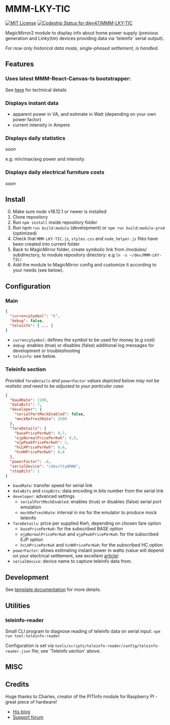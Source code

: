 # MMM-LKY-TIC

[ ![MIT License](https://img.shields.io/badge/license-MIT-blue.svg)](http://choosealicense.com/licenses/mit)
[![Codeship Status for djey47/MMM-LKY-TIC](https://app.codeship.com/projects/27c90cc5-d5e1-4956-af95-ea1154fffda4/status?branch=master)](https://app.codeship.com/projects/462252)

MagicMirror2 module to display info about home power supply (previous generation and Linky(tm) devices providing data via 'teleinfo' serial output). 

*For now only historical data mode, single-phased settlement, is handled.*

## Features

### Uses latest MMM-React-Canvas-ts bootstrapper:
See [here](https://github.com/djey47/MMM-React-Canvas-ts) for technical details

### Displays instant data
- apparent power in VA, and estimate in Watt (depending on your own power factor)
- current intensity in Ampere

### Displays daily statistics
*soon*

e.g: min/max/avg power and intensity

### Displays daily electrical furniture costs
*soon*

## Install

0. Make sure node v18.12.1 or newer is installed
1. Clone repository
2. Run `npm install` inside repository folder
3. Run npm `run build:module` (development) or `npm run build:module-prod` (optimized)
4. Check that `MMM-LKY-TIC.js`, `styles.css` and `node_helper.js` files have been created into current folder
5. Back to MagicMirror folder, create symbolic link from /modules/ subdirectory, to module repository directory: e.g `ln -s ~/dev/MMM-LKY-TIC/`
6. Add the module to MagicMirror config and customize it according to your needs (see below).

## Configuration

### Main
```json
{
  "currencySymbol": "€",
  "debug": false,
  "teleinfo": { ... }
}
```

- `currencySymbol`: defines the symbol to be used for money (e.g cost)
- `debug`: enables (true) or disables (false) additional log messages for development or troubleshooting
- `teleinfo`: see below.

### Teleinfo section

*Provided `fareDetails` and `powerFactor` values depicted below may not be realistic and need to be adjusted to your particular case.*

```json
{
  "baudRate": 1200,
  "dataBits": 7,
  "developer": {
    "serialPortMockEnabled": false,
    "mockRefreshRate": 2500
  },
  "fareDetails": {
    "basePricePerKwh": 0.7,
    "ejpNormalPricePerKwh": 0.5,
    "ejpPeakPricePerKwh": 1,
    "hcLHPricePerKwh": 0.6,
    "hcHHPricePerKwh": 0.8
  },
  "powerFactor": .8,
  "serialDevice": "/dev/ttyAMA0",
  "stopBits": 1
}
```

- `baudRate`: transfer speed for serial link
- `dataBits` and `stopBits`: data encoding in bits number from the serial link
- `developer`: advanced settings
  - `serialPortMockEnabled`: enables (true) or disables (false) serial port emulation
  - `mockRefreshRate`: interval in ms for the emulator to produce mock teleinfo
- `fareDetails`: price per supplied Kwh, depending on chosen fare option
  - `basePricePerKwh`: for the subscribed BASE option
  - `ejpNormalPricePerKwh` and `ejpPeakPricePerKwh`: for the subscribed EJP option
  - `hcLHPricePerKwh` and `hcHHPricePerKwh`: for the subscribed HC option
- `powerFactor`: allows estimating instant power in watts (value will depend on your electrical settlement, see excellent [article](https://www.eaton.com/us/en-us/products/backup-power-ups-surge-it-power-distribution/backup-power-ups/va-versus-watts--eaton.html))
- `serialDevice`: device name to capture teleinfo data from.  

## Development

See [template documentation](https://github.com/djey47/MMM-React-Canvas-ts#developing-your-own-module) for more details.

## Utilities

### teleinfo-reader
Small CLI program to diagnose reading of teleinfo data on serial input: `npm run tool:teleinfo-reader`

Configuration is set via `tools/scripts/teleinfo-reader/config/teleinfo-reader.json` file; see 'Teleinfo section' above.

## MISC

## Credits

Huge thanks to Charles, creator of the PITInfo module for Raspberry PI - great piece of hardware!

- [His blog](https://hallard.me/author/hallard/)
- [Support forum](https://community.ch2i.eu/)
